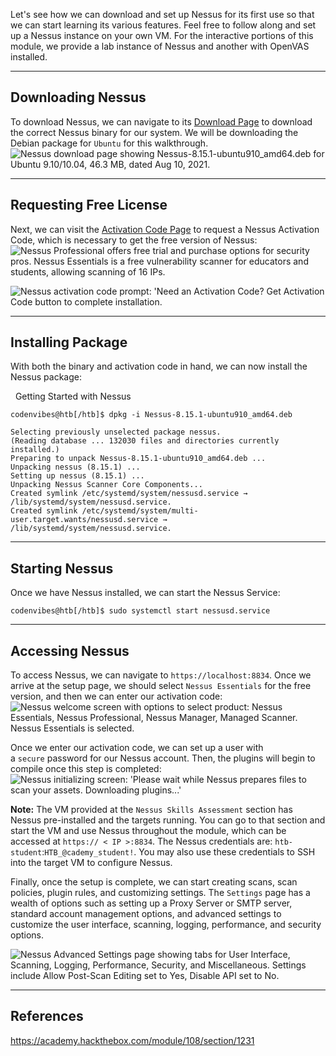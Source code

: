 Let's see how we can download and set up Nessus for its first use so that we can start learning its various features. Feel free to follow along and set up a Nessus instance on your own VM. For the interactive portions of this module, we provide a lab instance of Nessus and another with OpenVAS installed.

---

## Downloading Nessus

To download Nessus, we can navigate to its [Download Page](https://www.tenable.com/downloads/nessus?loginAttempted=true) to download the correct Nessus binary for our system. We will be downloading the Debian package for `Ubuntu` for this walkthrough. ![Nessus download page showing Nessus-8.15.1-ubuntu910_amd64.deb for Ubuntu 9.10/10.04, 46.3 MB, dated Aug 10, 2021.](https://academy.hackthebox.com/storage/modules/108/openvas/deb.png)

---

## Requesting Free License

Next, we can visit the [Activation Code Page](https://www.tenable.com/products/nessus/activation-code) to request a Nessus Activation Code, which is necessary to get the free version of Nessus: ![Nessus Professional offers free trial and purchase options for security pros. Nessus Essentials is a free vulnerability scanner for educators and students, allowing scanning of 16 IPs.](https://academy.hackthebox.com/storage/modules/108/nessus/register.png)

![Nessus activation code prompt: 'Need an Activation Code? Get Activation Code button to complete installation.](https://academy.hackthebox.com/storage/modules/108/nessus/registrationcode.png)

---

## Installing Package

With both the binary and activation code in hand, we can now install the Nessus package:

  Getting Started with Nessus

```shell-session
codenvibes@htb[/htb]$ dpkg -i Nessus-8.15.1-ubuntu910_amd64.deb

Selecting previously unselected package nessus.
(Reading database ... 132030 files and directories currently installed.)
Preparing to unpack Nessus-8.15.1-ubuntu910_amd64.deb ...
Unpacking nessus (8.15.1) ...
Setting up nessus (8.15.1) ...
Unpacking Nessus Scanner Core Components...
Created symlink /etc/systemd/system/nessusd.service → /lib/systemd/system/nessusd.service.
Created symlink /etc/systemd/system/multi-user.target.wants/nessusd.service → /lib/systemd/system/nessusd.service.
```

---

## Starting Nessus

Once we have Nessus installed, we can start the Nessus Service:

```shell-session
codenvibes@htb[/htb]$ sudo systemctl start nessusd.service
```

---

## Accessing Nessus

To access Nessus, we can navigate to `https://localhost:8834`. Once we arrive at the setup page, we should select `Nessus Essentials` for the free version, and then we can enter our activation code: ![Nessus welcome screen with options to select product: Nessus Essentials, Nessus Professional, Nessus Manager, Managed Scanner. Nessus Essentials is selected.](https://academy.hackthebox.com/storage/modules/108/nessus/essentials.png)

Once we enter our activation code, we can set up a user with a `secure` password for our Nessus account. Then, the plugins will begin to compile once this step is completed: ![Nessus initializing screen: 'Please wait while Nessus prepares files to scan your assets. Downloading plugins...'](https://academy.hackthebox.com/storage/modules/108/nessus/init.png)

**Note:** The VM provided at the `Nessus Skills Assessment` section has Nessus pre-installed and the targets running. You can go to that section and start the VM and use Nessus throughout the module, which can be accessed at `https:// < IP >:8834`. The Nessus credentials are: `htb-student`:`HTB_@cademy_student!`. You may also use these credentials to SSH into the target VM to configure Nessus.

Finally, once the setup is complete, we can start creating scans, scan policies, plugin rules, and customizing settings. The `Settings` page has a wealth of options such as setting up a Proxy Server or SMTP server, standard account management options, and advanced settings to customize the user interface, scanning, logging, performance, and security options.

![Nessus Advanced Settings page showing tabs for User Interface, Scanning, Logging, Performance, Security, and Miscellaneous. Settings include Allow Post-Scan Editing set to Yes, Disable API set to No.](https://academy.hackthebox.com/storage/modules/108/nessus/nessus_settings.png)

---

## References

https://academy.hackthebox.com/module/108/section/1231